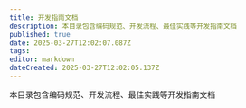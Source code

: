 ```yaml
---
title: 开发指南文档
description: 本目录包含编码规范、开发流程、最佳实践等开发指南文档
published: true
date: 2025-03-27T12:02:07.087Z
tags: 
editor: markdown
dateCreated: 2025-03-27T12:02:05.137Z
---
```


本目录包含编码规范、开发流程、最佳实践等开发指南文档
